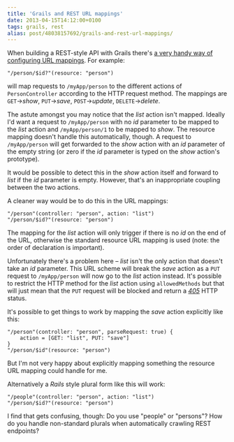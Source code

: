 ```yaml
---
title: 'Grails and REST URL mappings'
date: 2013-04-15T14:12:00+0100
tags: grails, rest
alias: post/48038157692/grails-and-rest-url-mappings/
---
```


When building a REST-style API with Grails there's [a very handy way of configuring URL mappings][1]. For example:

	"/person/$id?"(resource: "person")

will map requests to `/myApp/person` to the different actions of `PersonController` according to the HTTP request method. The mappings are `GET`->*show*, `PUT`->*save*, `POST`->*update*, `DELETE`->*delete*.

<!-- more -->

The astute amongst you may notice that the *list* action isn't mapped. Ideally I'd want a request to `/myApp/person` with no *id* parameter to be mapped to the *list* action and `/myApp/person/1` to be mapped to *show*. The resource mapping doesn't handle this automatically, though. A request to `/myApp/person` will get forwarded to the *show* action with an *id* parameter of the empty string (or zero if the *id* parameter is typed on the *show* action's prototype).

It would be possible to detect this in the *show* action itself and forward to *list* if the *id* parameter is empty. However, that's an inappropriate coupling between the two actions.

A cleaner way would be to do this in the URL mappings:

	"/person"(controller: "person", action: "list")
	"/person/$id?"(resource: "person")

The mapping for the *list* action will only trigger if there is no *id* on the end of the URL, otherwise the standard resource URL mapping is used (note: the order of declaration is important).

Unfortunately there's a problem here – *list* isn't the only action that doesn't take an *id* parameter. This URL scheme will break the *save* action as a `PUT` request to `/myApp/person` will now go to the *list* action instead. It's possible to restrict the HTTP method for the *list* action using `allowedMethods` but that will just mean that the `PUT` request will be blocked and return a [*405*][2] HTTP status.

It's possible to get things to work by mapping the *save* action explicitly like this:

	"/person"(controller: "person", parseRequest: true) {
		action = [GET: "list", PUT: "save"]
	}
	"/person/$id"(resource: "person")

But I'm not very happy about explicitly mapping something the resource URL mapping could handle for me.

Alternatively a *Rails* style plural form like this will work:

	"/people"(controller: "person", action: "list")
	"/person/$id?"(resource: "person")

I find that gets confusing, though: Do you use "people" or "persons"? How do you handle non-standard plurals when automatically crawling REST endpoints?

[1]:http://grails.org/doc/1.3.7/guide/13.%20Web%20Services.html#13.1%20REST
[2]:http://httpstatus.es/405

